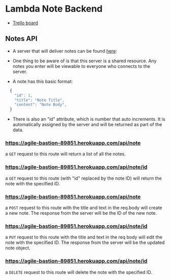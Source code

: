 # Lambda Note Backend

- [Trello board](https://trello.com/b/1fdBmp7I)

## Notes API

- A server that will deliver notes can be found [here](https://agile-bastion-89851.herokuapp.com/):

- One thing to be aware of is that this server is a shared resource. Any notes you enter will be viewable to everyone who connects to the server.

- A note has this basic format:

```js
  {
    "id": 1,
    "title": "Note Title",
    "content": "Note Body",
  }
```

- There is also an "id" attribute, which is number that auto increments. It is automatically assigned by the server and will be returned as part of the data.

### https://agile-bastion-89851.herokuapp.com/api/note

a `GET` request to this route will return a list of all the notes.

### https://agile-bastion-89851.herokuapp.com/api/note/id

a `GET` request to this route (with "id" replaced by the note ID) will return the note with the specified ID.

### https://agile-bastion-89851.herokuapp.com/api/note

a `POST` request to this route with the title and text in the req.body will create a new note. The response from the server will be the ID of the new note.

### https://agile-bastion-89851.herokuapp.com/api/note/id

a `PUT` request to this route with the title and text in the req body will edit the note with the specified ID. The response from the server will be the updated note object.

### https://agile-bastion-89851.herokuapp.com/api/note/id

a `DELETE` request to this route will delete the note with the specified ID.
